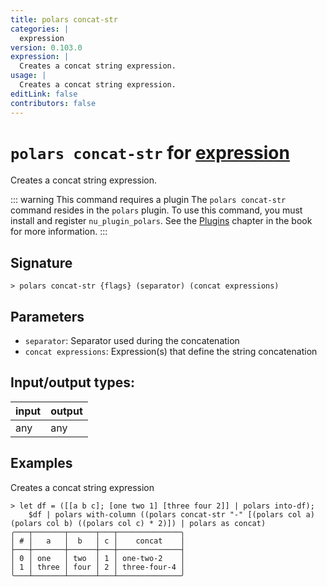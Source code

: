 ```yaml
---
title: polars concat-str
categories: |
  expression
version: 0.103.0
expression: |
  Creates a concat string expression.
usage: |
  Creates a concat string expression.
editLink: false
contributors: false
---
```

<!-- This file is automatically generated. Please edit the command in https://github.com/nushell/nushell instead. -->

# `polars concat-str` for [expression](/commands/categories/expression.md)

<div class='command-title'>Creates a concat string expression.</div>

::: warning This command requires a plugin
The `polars concat-str` command resides in the `polars` plugin.
To use this command, you must install and register `nu_plugin_polars`.
See the [Plugins](/book/plugins.html) chapter in the book for more information.
:::


## Signature

```> polars concat-str {flags} (separator) (concat expressions)```

## Parameters

 -  `separator`: Separator used during the concatenation
 -  `concat expressions`: Expression(s) that define the string concatenation


## Input/output types:

| input | output |
| ----- | ------ |
| any   | any    |

## Examples

Creates a concat string expression
```nu
> let df = ([[a b c]; [one two 1] [three four 2]] | polars into-df);
    $df | polars with-column ((polars concat-str "-" [(polars col a) (polars col b) ((polars col c) * 2)]) | polars as concat)
╭───┬───────┬──────┬───┬──────────────╮
│ # │   a   │  b   │ c │    concat    │
├───┼───────┼──────┼───┼──────────────┤
│ 0 │ one   │ two  │ 1 │ one-two-2    │
│ 1 │ three │ four │ 2 │ three-four-4 │
╰───┴───────┴──────┴───┴──────────────╯

```
